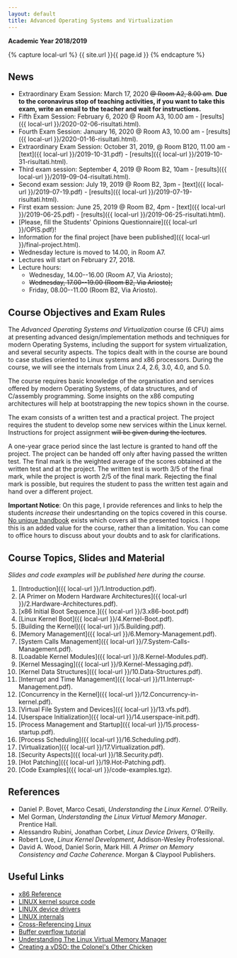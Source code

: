 ```yaml
---
layout: default
title: Advanced Operating Systems and Virtualization
---
```

**Academic Year 2018/2019**

{% capture local-url %}
{{ site.url }}{{ page.id }}
{% endcapture %}

News
----


* Extraordinary Exam Session: March 17, 2020 ~~@ Room A2, 8.00 am~~. **Due to the coronavirus stop of teaching activities, if you want to take this exam, write an email to the teacher and wait for instructions.**
* Fifth Exam Session: February 6, 2020 @ Room A3, 10.00 am - [results]({{ local-url }}/2020-02-06-risultati.html).
* Fourth Exam Session: January 16, 2020 @ Room A3, 10.00 am - [results]({{ local-url }}/2020-01-16-risultati.html).
* Extraordinary Exam Session: October 31, 2019, @ Room B120, 11.00 am - [text]({{ local-url }}/2019-10-31.pdf) - [results]({{ local-url }}/2019-10-31-risultati.html).
* Third exam session: September 4, 2019 @ Room B2, 10am - [results]({{ local-url }}/2019-09-04-risultati.html).
* Second exam session: July 19, 2019 @ Room B2, 3pm - [text]({{ local-url }}/2019-07-19.pdf) - [results]({{ local-url }}/2019-07-19-risultati.html).
* First exam session: June 25, 2019 @ Room B2, 4pm - [text]({{ local-url }}/2019-06-25.pdf) - [results]({{ local-url }}/2019-06-25-risultati.html).
* [Please, fill the Students' Opinions Questionnaire]({{ local-url }}/OPIS.pdf)!
* Information for the final project [have been published]({{ local-url }}/final-project.html).
* Wednesday lecture is moved to 14.00, in Room A7.
* Lectures will start on February 27, 2018.
* Lecture hours:
  - Wednesday, 14.00--16.00 (Room A7, Via Ariosto);
  - ~~Wednesday, 17.00--19.00 (Room B2, Via Ariosto);~~
  - Friday, 08.00--11.00 (Room B2, Via Ariosto).


Course Objectives and Exam Rules
--------------------------------

The *Advanced Operating Systems and Virtualization* course (6 CFU) aims at presenting advanced design/implementation methods and techniques for modern Operating Systems, including the support for system virtualization, and several security aspects.
The topics dealt with in the course are bound to case studies oriented to Linux systems and x86 processors. During the course, we will see the internals from Linux 2.4, 2.6, 3.0, 4.0, and 5.0.

The course requires basic knowledge of the organisation and services offered by modern Operating Systems, of data structures, and of C/assembly programming. Some insights on the x86 computing architectures will help at bootstrapping the new topics shown in the course.

The exam consists of a written test and a practical project. The project requires the student to develop some new services within the Linux kernel.
Instructions for project assignment ~~will be given during the lectures~~.

A one-year grace period since the last lecture is granted to hand off the project. The project can be handed off only after having passed the written test. The final mark is the weighted average of the scores obtained at the written test and at the project. The written test is worth 3/5 of the final mark, while the project is worth 2/5 of the final mark. Rejecting the final mark is possible, but requires the student to pass the written test again and hand over a different project.

**Important Notice**: On this page, I provide references and links to help the students *increase* their undesrtanding on the topics covered in this course. <u>No unique handbook</u> exists which covers all the presented topics. I hope this is an added value for the course, rather than a limitation. You can come to office hours to discuss about your doubts and to ask for clarifications.


Course Topics, Slides and Material
-------------

*Slides and code examples will be published here during the course.*

1. [Introduction]({{ local-url }}/1.Introduction.pdf).
2. [A Primer on Modern Hardware Architectures]({{ local-url }}/2.Hardware-Architectures.pdf).
3. [x86 Initial Boot Sequence.]({{ local-url }}/3.x86-boot.pdf)
4. [Linux Kernel Boot]({{ local-url }}/4.Kernel-Boot.pdf).
5. [Building the Kernel]({{ local-url }}/5.Building.pdf).
6. [Memory Management]({{ local-url }}/6.Memory-Management.pdf).
7. [System Calls Management]({{ local-url }}/7.System-Calls-Management.pdf).
8. [Loadable Kernel Modules]({{ local-url }}/8.Kernel-Modules.pdf).
9. [Kernel Messaging]({{ local-url }}/9.Kernel-Messaging.pdf).
10. [Kernel Data Structures]({{ local-url }}/10.Data-Structures.pdf).
11. [Interrupt and Time Management]({{ local-url }}/11.Interrupt-Management.pdf).
12. [Concurrency in the Kernel]({{ local-url }}/12.Concurrency-in-kernel.pdf).
13. [Virtual File System and Devices]({{ local-url }}/13.vfs.pdf).
14. [Userspace Initialization]({{ local-url }}/14.userspace-init.pdf).
15. [Process Management and Startup]({{ local-url }}/15.process-startup.pdf).
16. [Process Scheduling]({{ local-url }}/16.Scheduling.pdf).
17. [Virtualization]({{ local-url }}/17.Virtualization.pdf).
18. [Security Aspects]({{ local-url }}/18.Security.pdf).
19. [Hot Patching]({{ local-url }}/19.Hot-Patching.pdf).
20. [Code Examples]({{ local-url }}/code-examples.tgz).


References
----------

* Daniel P. Bovet, Marco Cesati, *Understanding the Linux Kernel*. O'Reilly.
* Mel Gorman, *Understanding the Linux Virtual Memory Manager*. Prentice Hall.
* Alessandro Rubini, Jonathan Corbet, *Linux Device Drivers*, O'Reilly.
* Robert Love, *Linux Kernel Development,* Addison-Wesley Professional.
* David A. Wood, Daniel Sorin, Mark Hill. *A Primer on Memory Consistency and Cache Coherence*. Morgan & Claypool Publishers.

Useful Links
----------

- [x86 Reference](http://x86asm.net/)
- [LINUX kernel source code](http://www.kernel.org/)
- [LINUX device drivers](http://www.xml.com/ldd/chapter/book/)
- [LINUX internals](http://en.tldp.org/LDP/tlk/tlk.html)
- [Cross-Referencing Linux](https://elixir.free-electrons.com/linux/latest/source)
- [Buffer overflow tutorial](http://archiv.infsec.ethz.ch/people/schapatr/BOtutorial.pdf)
- [Understanding The Linux Virtual Memory Manager](https://www.kernel.org/doc/gorman/pdf/understand.pdf)
- [Creating a vDSO: the Colonel's Other
  Chicken](http://www.linuxjournal.com/content/creating-vdso-colonels-other-chicken)

